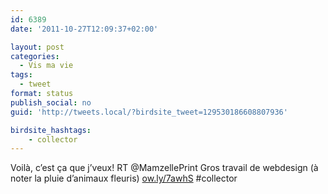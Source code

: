 ```yaml
---
id: 6389
date: '2011-10-27T12:09:37+02:00'

layout: post
categories:
  - Vis ma vie
tags:
  - tweet
format: status
publish_social: no
guid: 'http://tweets.local/?birdsite_tweet=129530186608807936'

birdsite_hashtags:
    - collector
---
```


Voilà, c’est ça que j’veux! RT @MamzellePrint Gros travail de webdesign (à noter la pluie d’animaux fleuris) [ow.ly/7awhS](http://ow.ly/7awhS) #collector